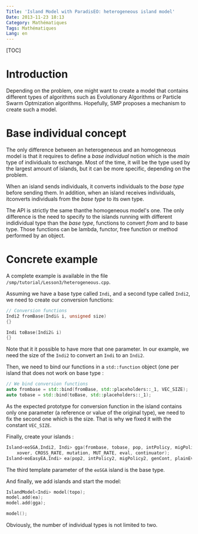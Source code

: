 ```yaml
---
Title: 'Island Model with ParadisEO: heterogeneous island model'
Date: 2013-11-23 18:13
Category: Mathématiques
Tags: Mathématiques
Lang: en
---
```


[TOC]


# Introduction

Depending on the problem, one might want to create a model that contains different types of algorithms such as Evolutionary Algorithms or Particle Swarm Optmization algorithms. Hopefully, SMP proposes a mechanism to create such a model.

# Base individual concept

The only difference between an heterogeneous and an homogeneous model is that it requires to define a *base individual* notion which is the *main* type of individuals to exchange. Most of the time, it will be the type used by the largest amount of islands, but it can be more specific, depending on the problem.

When an island sends individuals, it converts individuals to the *base type* before sending them. In addition, when an island receives individuals, itconverts individuals from the *base type* to its own type.

The API is strictly the same thanthe homogeneous model's one. The only difference is the need to specify to the islands running with different indidividual type than the *base type*, functions to convert *from* and *to* base type. Those functions can be lambda, functor, free function or method performed by an object.

# Concrete example

A complete example is available in the file ```/smp/tutorial/Lesson3/heterogeneous.cpp```.

Assuming we have a base type called ```Indi```, and a second type called ```Indi2```, we need to create our conversion functions:
```c++
// Conversion functions
Indi2 fromBase(Indi& i, unsigned size)
{}

Indi toBase(Indi2& i)
{}
```

Note that it it possible to have more that one parameter. In our example, we need the size of the ```Indi2``` to convert an ```Indi``` to an ```Indi2```.

Then, we need to bind our functions in a ```std::function``` object (one per island that does not work on base type :
```c++
// We bind conversion functions
auto frombase = std::bind(fromBase, std::placeholders::_1, VEC_SIZE);
auto tobase = std::bind(toBase, std::placeholders::_1);
```

As the expected prototype for conversion function in the island contains only one parameter (a reference or value of the original type), we need to fix the second one which is the size. That is why we fixed it with the constant ```VEC_SIZE```.

Finally, create your islands :
```c++
Island<eoSGA,Indi2, Indi> gga(frombase, tobase, pop, intPolicy, migPolicy, select,
    xover, CROSS_RATE, mutation, MUT_RATE, eval, continuator);
Island<eoEasyEA,Indi> ea(pop2, intPolicy2, migPolicy2, genCont, plainEval, select2, transform, replace);
```

The third template parameter of the ```eoSGA``` island is the base type.

And finally, we add islands and start the model:

```c++
IslandModel<Indi> model(topo);
model.add(ea);
model.add(gga);

model();
```

Obviously, the number of individual types is not limited to two.
